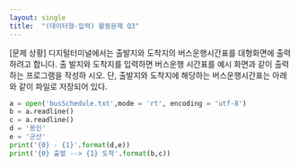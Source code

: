 ```yaml
---
layout: single
title:  "(데이터형-입력) 활동문제 Q3"
---
```


[문제 상황]
디지털터미널에서는 출발지와 도착지의 버스운행시간표를 대형화면에 출력하려고 합니다. 출
발지와 도착지를 입력하면 버스운행 시간표를 예시 화면과 같이 출력하는 프로그램을 작성하
시오. 단, 출발지와 도착지에 해당하는 버스운행시간표는 아래와 같이 파일로 저장되어 있다.
~~~python
a = open('busSchedule.txt',mode = 'rt', encoding = 'utf-8')
b = a.readline()
c = a.readline()
d = '용인'
e = '군산'
print('{0} - {1}'.format(d,e))
print('{0} 출발 --> {1} 도착'.format(b,c))
~~~
